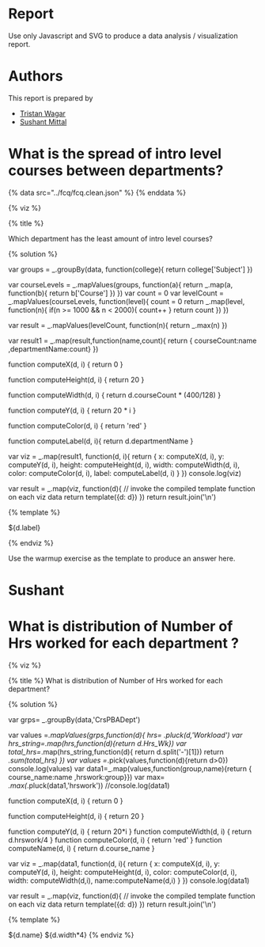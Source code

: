 # Report

Use only Javascript and SVG to produce a data analysis / visualization report.

# Authors

This report is prepared by
* [Tristan Wagar](https://www.github.com/twagar95)
* [Sushant Mittal](www.github.com/sumi6109)

<a name="top"/>
<div id="autonav"></div>

# What is the spread of intro level courses between departments?

{% data src="../fcq/fcq.clean.json" %}
{% enddata %}

{% viz %}

{% title %}

Which department has the least amount of intro level courses?

{% solution %}

var groups = _.groupBy(data, function(college){
    return college['Subject']
})

var courseLevels = _.mapValues(groups, function(a){
    return _.map(a, function(b){
        return b['Course']
    })
})
var count = 0
var levelCount = _.mapValues(courseLevels, function(level){
    count = 0
    return _.map(level, function(n){
    	if(n >= 1000 && n < 2000){
    		count++
		}
		return count
    })
})

var result = _.mapValues(levelCount, function(n){
	return _.max(n)
})

var result1 = _.map(result,function(name,count){
  return { courseCount:name ,departmentName:count}
})


function computeX(d, i) {
    return 0
}

function computeHeight(d, i) {
    return 20
}

function computeWidth(d, i) {
    return d.courseCount * (400/128)
}

function computeY(d, i) {
    return 20 * i
}

function computeColor(d, i) {
    return 'red'
}

function computeLabel(d, i){
	return d.departmentName
}

var viz = _.map(result1, function(d, i){
            return {
                x: computeX(d, i),
                y: computeY(d, i),
                height: computeHeight(d, i),
                width: computeWidth(d, i),
                color: computeColor(d, i),
                label: computeLabel(d, i)
            }
         })
console.log(viz)

var result = _.map(viz, function(d){
         // invoke the compiled template function on each viz data
         return template({d: d})
     })
return result.join('\n')

{% template %}

<g transform="translate(0 ${d.y})">
    <rect         
         x="${d.x}"
         width="${d.width}"
         height="20"
         style="fill:${d.color};
                stroke-width:3;
                stroke:rgb(0,0,0)" />
<text transform= "translate(0 15)">${d.label}</text>
</g>

{% endviz %}

Use the warmup exercise as the template to produce an answer here.

# Sushant

# What is distribution of Number of Hrs worked for each department ?

{% viz %}

{% title %}
What is distribution of Number of Hrs worked for each department?

{% solution %}

var grps= _.groupBy(data,'CrsPBADept')

var values =_.mapValues(grps,function(d){
hrs= _.pluck(d,'Workload')
var hrs_string=_.map(hrs,function(d){return d.Hrs_Wk})
var total_hrs=_.map(hrs_string,function(d){ return d.split('-')[1]})
return _.sum(total_hrs)
})
var values =_.pick(values,function(d){return d>0})
console.log(values)
var data1=_.map(values,function(group,name){return { course_name:name ,hrswork:group}})
var max= _.max(_.pluck(data1,'hrswork'))
//console.log(data1)


function computeX(d, i) {
return 0
}

function computeHeight(d, i) {
return 20
}

function computeY(d, i) {
return 20*i
}
function computeWidth(d, i) {
return d.hrswork/4
}
function computeColor(d, i) {
return 'red'
}
function computeName(d, i) {
return d.course_name
}

var viz = _.map(data1, function(d, i){
return {
x: computeX(d, i),
y: computeY(d, i),
height: computeHeight(d, i),
color: computeColor(d, i),
width: computeWidth(d,i),
name:computeName(d,i)
}
})
console.log(data1)

var result = _.map(viz, function(d){
// invoke the compiled template function on each viz data
return template({d: d})
})
return result.join('\n')



{% template %}

<g transform="translate(0 ${d.y})">
<rect
width="${d.width}"
height="20"
style="fill:${d.color};
stroke-width:3;
stroke:rgb(0,0,0)" />
<text transform="translate(0 15)">
${d.name}
</text>
<text transform="translate(80 15)">
${d.width*4}
</text>
</g>
{% endviz %}

